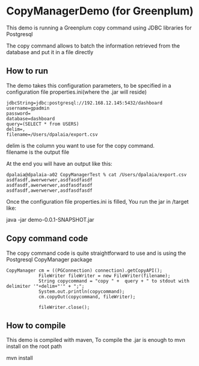# CopyManagerDemo (for Greenplum)

This demo is running a Greenplum copy command using JDBC libraries for Postgresql </br>

The copy command allows to batch the information retrieved from the database and put it in a file directly

## How to run

The demo takes this configuration parameters, to be specified in a configuration file properties.ini(where the .jar will reside)

```
jdbcString=jdbc:postgresql://192.168.12.145:5432/dashboard
username=gpadmin
password=
database=dashboard
query=(SELECT * from USERS)
delim=,
filename=/Users/dpalaia/export.csv
```

delim is the column you want to use for the copy command. </br>
filename is the output file </br>

At the end you will have an output like this: </br>


```
dpalaia@dpalaia-a02 CopyManagerTest % cat /Users/dpalaia/export.csv
asdfasdf,awerwerwer,asdfasdfasdf
asdfasdf,awerwerwer,asdfasdfasdf
asdfasdf,awerwerwer,asdfasdfasdf
```

Once the configuration file properties.ini is filled, You run the jar in /target like:<br>

java -jar demo-0.0.1-SNAPSHOT.jar

## Copy command code

The copy command code is quite straightforward to use and is using the Postgresql CopyManager package

```
CopyManager cm = ((PGConnection) connection).getCopyAPI();
			FileWriter fileWriter = new FileWriter(filename);
			String copycommand = "copy " +  query + " to stdout with delimiter '"+delim+"'" + ";";
			System.out.println(copycommand);
			cm.copyOut(copycommand, fileWriter);

			fileWriter.close();
```

## How to compile

This demo is compiled with maven, To compile the .jar is enough to mvn install on the root path </br>

mvn install
